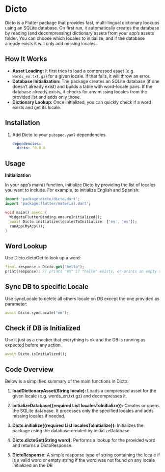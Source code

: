 # Dicto

Dicto is a Flutter package that provides fast, multi-lingual dictionary lookups using an SQLite database. On first run, it automatically creates the database by reading (and decompressing) dictionary assets from your app’s assets folder. You can choose which locales to initialize, and if the database already exists it will only add missing locales.

## How It Works

- **Asset Loading:** It first tries to load a compressed asset (e.g. `words_en.txt.gz`) for a given locale. If that fails, it will throw an error.
- **Database Initialization:** The package creates an SQLite database (if one doesn’t already exist) and builds a table with word–locale pairs. If the database already exists, it checks for any missing locales from the provided list and adds only those.
- **Dictionary Lookup:** Once initialized, you can quickly check if a word exists and get its locale.

## Installation

1. Add Dicto to your `pubspec.yaml` dependencies.

   ```yaml
   dependencies:
     dicto: ^0.0.8


## Usage

**Initialization**

In your app’s main() function, initialize Dicto by providing the list of locales you want to include. For example, to initialize English and Spanish:

```dart
import 'package:dicto/dicto.dart';
import 'package:flutter/material.dart';

void main() async {
  WidgetsFlutterBinding.ensureInitialized();
  await Dicto.initialize(localesToInitialize: ['en', 'es']);
  runApp(MyApp());
} 
```
## Word Lookup

Use Dicto.dictoGet to look up a word:

```dart
final response = Dicto.get("hello");
print(response); // prints "en" if "hello" exists, or prints an empty string if not.

```

## Sync DB to specific Locale

Use syncLocale to delete all others locale on DB except the one provided as parameter:

```dart
await Dicto.syncLocale("en");
```

## Check if DB is Initialized

Use it just as a checker that everything is ok and the DB is running as expected before any action.

```dart
await Dicto.isInitialized();
```

## Code Overview

Below is a simplified summary of the main functions in Dicto:

1. **loadDictionaryAsset(String locale):**
Loads a compressed asset for the given locale (e.g. words_en.txt.gz) and decompresses it.

2. **initializeDatabase({required List<String> localesToInitialize}):**
Creates or opens the SQLite database. It processes only the specified locales and adds missing locales if needed.

3. **Dicto.initialize({required List<String> localesToInitialize}):**
Initializes the package using the database created by initializeDatabase.

4. **Dicto.dictoGet(String word):**
Performs a lookup for the provided word and returns a DictoResponse.

5. **DictoResponse:**
A simple response type of string containing the locale if is a valid word or empty string if the word was not found on any locale initialized on the DB
